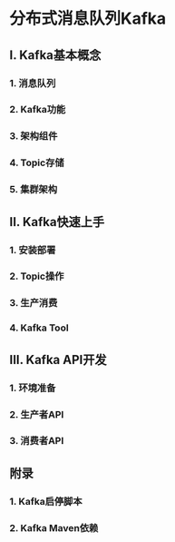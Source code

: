 # 分布式消息队列Kafka

## I. Kafka基本概念

### 1. 消息队列



### 2. Kafka功能



### 3. 架构组件



### 4. Topic存储



### 5. 集群架构



## II. Kafka快速上手

### 1. 安装部署



### 2. Topic操作



### 3. 生产消费



### 4. Kafka Tool



## III. Kafka API开发

### 1. 环境准备



### 2. 生产者API



### 3. 消费者API



## 附录

### 1. Kafka启停脚本



### 2. Kafka Maven依赖



